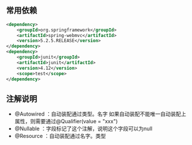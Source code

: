## 常用依赖
```xml
<dependency>
    <groupId>org.springframework</groupId>
    <artifactId>spring-webmvc</artifactId>
    <version>5.2.5.RELEASE</version>
</dependency>
<dependency>
    <groupId>junit</groupId>
    <artifactId>junit</artifactId>
    <version>4.12</version>
    <scope>test</scope>
</dependency>
```

## 注解说明
- @Autowired ：自动装配通过类型。名字
    如果自动装配不能唯一自动装配上属性，则需要通过@Qualifier(value = "xxx")
- @Nullable	 ：字段标记了这个注解，说明这个字段可以为null    
- @Resource  ：自动装配通过名字。类型